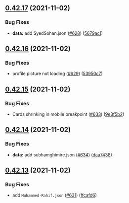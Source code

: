 ## [0.42.17](https://github.com/EddieHubCommunity/LinkFree/compare/v0.42.16...v0.42.17) (2021-11-02)


### Bug Fixes

* **data:** add SyedSohan.json ([#628](https://github.com/EddieHubCommunity/LinkFree/issues/628)) ([5679ac1](https://github.com/EddieHubCommunity/LinkFree/commit/5679ac17687ab857630829f6e08c96bf870cee1d))



## [0.42.16](https://github.com/EddieHubCommunity/LinkFree/compare/v0.42.15...v0.42.16) (2021-11-02)


### Bug Fixes

* profile picture not loading ([#629](https://github.com/EddieHubCommunity/LinkFree/issues/629)) ([53950c7](https://github.com/EddieHubCommunity/LinkFree/commit/53950c7883add9e5fb732cd63f05f12e086d34d4))



## [0.42.15](https://github.com/EddieHubCommunity/LinkFree/compare/v0.42.14...v0.42.15) (2021-11-02)


### Bug Fixes

* Cards shrinking in mobile breakpoint ([#633](https://github.com/EddieHubCommunity/LinkFree/issues/633)) ([9e3f5b2](https://github.com/EddieHubCommunity/LinkFree/commit/9e3f5b2106c10479ba73e53ac24b02a3a9f12125))



## [0.42.14](https://github.com/EddieHubCommunity/LinkFree/compare/v0.42.13...v0.42.14) (2021-11-02)


### Bug Fixes

* **data:** add subhamghimire.json ([#634](https://github.com/EddieHubCommunity/LinkFree/issues/634)) ([daa7438](https://github.com/EddieHubCommunity/LinkFree/commit/daa743853f8c04deb27bc4a15c41832255fb80d6))



## [0.42.13](https://github.com/EddieHubCommunity/LinkFree/compare/v0.42.12...v0.42.13) (2021-11-02)


### Bug Fixes

* add `Muhammed-Rahif.json` ([#631](https://github.com/EddieHubCommunity/LinkFree/issues/631)) ([ffcafd6](https://github.com/EddieHubCommunity/LinkFree/commit/ffcafd611ab781d6d47c57e160dfccb3b86844c2))



